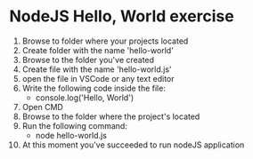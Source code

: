 # NodeJS Hello, World exercise

1. Browse to folder where your projects located
2. Create folder with the name 'hello-world'
3. Browse to the folder you've created
4. Create file with the name 'hello-world.js'
5. open the file in VSCode or any text editor
6. Write the following code inside the file:
    - console.log('Hello, World')
7. Open CMD
8. Browse to the folder where the project's located
9. Run the following command:
    - node hello-world.js
10. At this moment you've succeeded to run nodeJS application
